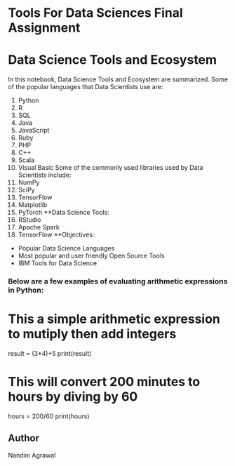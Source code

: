 # Tools For Data Sciences Final Assignment
# Data Science Tools and Ecosystem
In this notebook, Data Science Tools and Ecosystem are summarized.
Some of the popular languages that Data Scientists use are:
1. Python
2. R
3. SQL
4. Java
5. JavaScript
6. Ruby
7. PHP
8. C++
9. Scala
10. Visual Basic
Some of the commonly used libraries used by Data Scientists include:
1. NumPy
2. SciPy
3. TensorFlow
4. Matplotlib
5. PyTorch
**Data Science Tools:
1. RStudio
2. Apache Spark
3. TensorFlow
**Objectives:
* Popular Data Science Languages
* Most popular and user friendly Open Source Tools
* IBM Tools for Data Science
### Below are a few examples of evaluating arithmetic expressions in Python:
# This a simple arithmetic expression to mutiply then add integers
result = (3*4)+5
print(result)
# This will convert 200 minutes to hours by diving by 60
hours = 200/60
print(hours)
## Author
Nandini Agrawal
